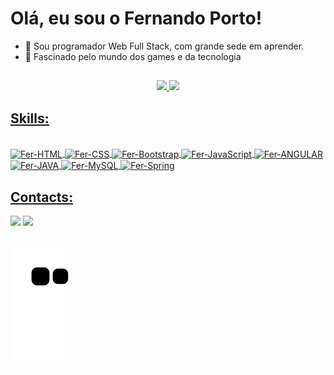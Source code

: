 <h1>Olá, eu sou o Fernando Porto! </h1>


- 🌱 Sou programador Web Full Stack, com grande sede em aprender.
- 👾 Fascinado pelo mundo dos games e da tecnologia



##
<div align="center">
  <a href="https://github.com/fernandoportodev">
  <img height="180em" src="https://github-readme-stats.vercel.app/api?username=fernandoportodev&show_icons=true&theme=highcontrast&include_all_commits=true&count_private=true"/>
  <img height="230em" src="https://github-readme-stats.vercel.app/api/top-langs/?username=fernandoportodev&layout=demo&langs_count=7&theme=highcontrast"/>
</div>
  <h2> Skills: </h2>
 <div style="display: inline_block"><br>
   <img align="center" alt="Fer-HTML" src="https://img.shields.io/badge/HTML5-E34F26?style=for-the-badge&logo=html5&logoColor=white">
   <img align="center" alt="Fer-CSS"  src="https://img.shields.io/badge/CSS3-1572B6?style=for-the-badge&logo=css3&logoColor=white">
   <img align="center" alt="Fer-Bootstrap" src="https://img.shields.io/badge/Bootstrap-563D7C?style=for-the-badge&logo=bootstrap&logoColor=white">
   <img align="center" alt="Fer-JavaScript" src="https://img.shields.io/badge/JavaScript-F7DF1E?style=for-the-badge&logo=javascript&logoColor=black">
   <img align="center" alt="Fer-ANGULAR" src="https://img.shields.io/badge/Angular-DD0031?style=for-the-badge&logo=angular&logoColor=white">
   <img align="center" alt="Fer-JAVA" src="https://img.shields.io/badge/Java-ED8B00?style=for-the-badge&logo=java&logoColor=white">
   <img align="center" alt="Fer-MySQL" src="https://img.shields.io/badge/MySQL-00000F?style=for-the-badge&logo=mysql&logoColor=white">
   <img align="center" alt="Fer-Spring" src="https://img.shields.io/badge/Spring-6DB33F?style=for-the-badge&logo=spring&logoColor=white">
 </div>
  
 ##
  <h2> Contacts: </h2>
  <div>
    <a href="https://www.linkedin.com/in/fernando-porto-jr/" target="_blank"><img src="https://img.shields.io/badge/LinkedIn-0077B5?style=for-the-badge&logo=linkedin&logoColor=white" target="_blank"></a>
    <a href = "mailto:fernandogomes143@gmail.com"><img src="https://img.shields.io/badge/-Gmail-%23333?style=for-the-badge&logo=gmail&logoColor=white" target="_blank"></a>
  </div>
  
  ##
  ![Snake animation](https://github.com/fernandoportodev/fernandoportodev/blob/output/github-contribution-grid-snake.svg)
